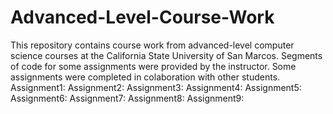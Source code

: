 # Advanced-Level-Course-Work
This repository contains course work from advanced-level computer science courses at the 
California State University of San Marcos. Segments of code for some assignments were provided
by the instructor. Some assignments were completed in colaboration with other students.
Assignment1:
Assignment2:
Assignment3:
Assignment4:
Assignment5:
Assignment6:
Assignment7:
Assignment8:
Assignment9:
